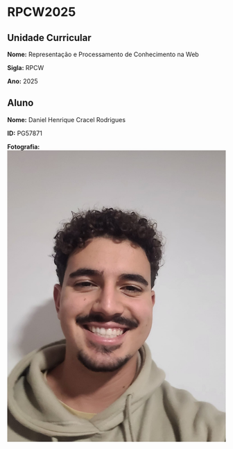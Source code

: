 # RPCW2025

## Unidade Curricular

**Nome:** Representação e Processamento de Conhecimento na Web

**Sigla:** RPCW

**Ano:** 2025

## Aluno

**Nome:** Daniel Henrique Cracel Rodrigues

**ID:** PG57871

**Fotografia:**
![Fotografia do aluno](./GitProfilePic.jpeg)